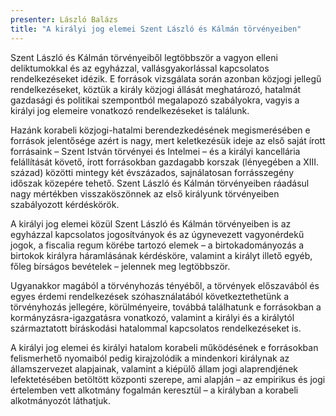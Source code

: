 ```yaml
---
presenter: László Balázs
title: "A királyi jog elemei Szent László és Kálmán törvényeiben"
---
```


Szent László és Kálmán törvényeiből legtöbbször a vagyon elleni deliktumokkal és az egyházzal, vallásgyakorlással kapcsolatos rendelkezéseket idézik. E források vizsgálata során azonban közjogi jellegű rendelkezéseket, köztük a király közjogi állását meghatározó, hatalmát gazdasági és politikai szempontból megalapozó szabályokra, vagyis a királyi jog elemeire vonatkozó rendelkezéseket is találunk.

Hazánk korabeli közjogi-hatalmi berendezkedésének megismerésében e források jelentősége azért is nagy, mert keletkezésük ideje az első saját írott forrásaink – Szent István törvényei és Intelmei – és a királyi kancellária felállítását követő, írott forrásokban gazdagabb korszak (lényegében a XIII. század) közötti mintegy két évszázados, sajnálatosan forrásszegény időszak közepére tehető. Szent László és Kálmán törvényeiben ráadásul nagy mértékben visszaköszönnek az első királyunk törvényeiben szabályozott kérdéskörök.

A királyi jog elemei közül Szent László és Kálmán törvényeiben is az egyházzal kapcsolatos jogosítványok és az úgynevezett vagyonérdekű jogok, a fiscalia regum körébe tartozó elemek – a birtokadományozás a birtokok királyra háramlásának kérdésköre, valamint a királyt illető egyéb, főleg bírságos bevételek – jelennek meg legtöbbször.

Ugyanakkor magából a törvényhozás tényéből, a törvények előszavából és egyes érdemi rendelkezések szóhasználatából következtethetünk a törvényhozás jellegére, körülményeire, továbbá találhatunk e forrásokban a kormányzásra-igazgatásra vonatkozó, valamint a királyi és a királytól származtatott bíráskodási hatalommal kapcsolatos rendelkezéseket is.

A királyi jog elemei és királyi hatalom korabeli működésének e forrásokban felismerhető nyomaiból pedig kirajzolódik a mindenkori királynak az államszervezet alapjainak, valamint a kiépülő állam jogi alaprendjének lefektetésében betöltött központi szerepe, ami alapján – az empirikus és jogi értelemben vett alkotmány fogalmán keresztül – a királyban a korabeli alkotmányozót láthatjuk.
